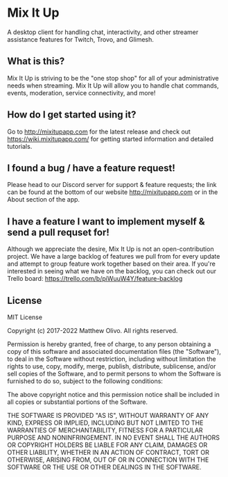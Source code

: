 # Mix It Up
A desktop client for handling chat, interactivity, and other streamer assistance features for Twitch, Trovo, and Glimesh.

## What is this?
Mix It Up is striving to be the "one stop shop" for all of your administrative needs when streaming. Mix It Up will allow you to handle chat commands, events, moderation, service connectivity, and more!

## How do I get started using it?
Go to http://mixitupapp.com for the latest release and check out https://wiki.mixitupapp.com/ for getting started information and detailed tutorials.

## I found a bug / have a feature request!
Please head to our Discord server for support & feature requests; the link can be found at the bottom of our website http://mixitupapp.com or in the About section of the app.

## I have a feature I want to implement myself & send a pull requset for!
Although we appreciate the desire, Mix It Up is not an open-contribution project. We have a large backlog of features we pull from for every update and attempt to group feature work together based on their area. If you're interested in seeing what we have on the backlog, you can check out our Trello board: https://trello.com/b/piWuuW4Y/feature-backlog

## License
MIT License

Copyright (c) 2017-2022 Matthew Olivo. All rights reserved.

Permission is hereby granted, free of charge, to any person obtaining a copy of this software and associated documentation files (the "Software"), to deal in the Software without restriction, including without limitation the rights to use, copy, modify, merge, publish, distribute, sublicense, and/or sell copies of the Software, and to permit persons to whom the Software is furnished to do so, subject to the following conditions:

The above copyright notice and this permission notice shall be included in all copies or substantial portions of the Software.

THE SOFTWARE IS PROVIDED "AS IS", WITHOUT WARRANTY OF ANY KIND, EXPRESS OR IMPLIED, INCLUDING BUT NOT LIMITED TO THE WARRANTIES OF MERCHANTABILITY, FITNESS FOR A PARTICULAR PURPOSE AND NONINFRINGEMENT. IN NO EVENT SHALL THE AUTHORS OR COPYRIGHT HOLDERS BE LIABLE FOR ANY CLAIM, DAMAGES OR OTHER LIABILITY, WHETHER IN AN ACTION OF CONTRACT, TORT OR OTHERWISE, ARISING FROM, OUT OF OR IN CONNECTION WITH THE SOFTWARE OR THE USE OR OTHER DEALINGS IN THE SOFTWARE.
